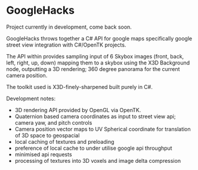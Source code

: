 # GoogleHacks

Project currently in development, come back soon.

GoogleHacks throws together a C# API for google maps 
specifically google street view integration with C#/OpenTK projects.

The API within provides sampling input of 6 Skybox images (front, back, left, right, up, down)
mapping them to a skybox using the X3D Background node, outputting a 3D rendering; 360 degree panorama for the current camera position. 


The toolkit used is X3D-finely-sharpened built purely in C#.



Development notes:
* 3D rendering API provided by OpenGL via OpenTK.
* Quaternion based camera coordinates as input to street view api; camera yaw, and pitch controls
* Camera position vector maps to UV Spherical coordinate for translation of 3D space to geospacial
* local caching of textures and preloading 
* preference of local cache to under utilise google api throughput 
* minimised api requests
* processing of textures into 3D voxels and image delta compression



